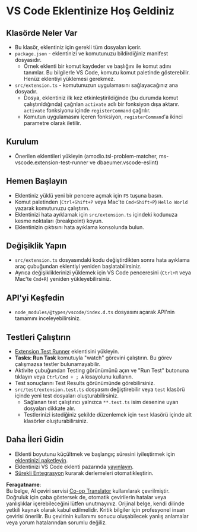 <!--
CO_OP_TRANSLATOR_METADATA:
{
  "original_hash": "62b2632720dd39ef391d6b60b9b4bfb8",
  "translation_date": "2025-07-16T17:01:22+00:00",
  "source_file": "code/07.Lab/01/Apple/phi3ext/vsc-extension-quickstart.md",
  "language_code": "tr"
}
-->
# VS Code Eklentinize Hoş Geldiniz

## Klasörde Neler Var

* Bu klasör, eklentiniz için gerekli tüm dosyaları içerir.
* `package.json` - eklentinizi ve komutunuzu bildirdiğiniz manifest dosyasıdır.
  * Örnek eklenti bir komut kaydeder ve başlığını ile komut adını tanımlar. Bu bilgilerle VS Code, komutu komut paletinde gösterebilir. Henüz eklentiyi yüklemesi gerekmez.
* `src/extension.ts` - komutunuzun uygulamasını sağlayacağınız ana dosyadır.
  * Dosya, eklentiniz ilk kez etkinleştirildiğinde (bu durumda komut çalıştırıldığında) çağrılan `activate` adlı bir fonksiyon dışa aktarır. `activate` fonksiyonu içinde `registerCommand` çağrılır.
  * Komutun uygulamasını içeren fonksiyon, `registerCommand`'a ikinci parametre olarak iletilir.

## Kurulum

* Önerilen eklentileri yükleyin (amodio.tsl-problem-matcher, ms-vscode.extension-test-runner ve dbaeumer.vscode-eslint)

## Hemen Başlayın

* Eklentiniz yüklü yeni bir pencere açmak için `F5` tuşuna basın.
* Komut paletinden (`Ctrl+Shift+P` veya Mac'te `Cmd+Shift+P`) `Hello World` yazarak komutunuzu çalıştırın.
* Eklentinizi hata ayıklamak için `src/extension.ts` içindeki kodunuza kesme noktaları (breakpoint) koyun.
* Eklentinizin çıktısını hata ayıklama konsolunda bulun.

## Değişiklik Yapın

* `src/extension.ts` dosyasındaki kodu değiştirdikten sonra hata ayıklama araç çubuğundan eklentiyi yeniden başlatabilirsiniz.
* Ayrıca değişikliklerinizi yüklemek için VS Code penceresini (`Ctrl+R` veya Mac'te `Cmd+R`) yeniden yükleyebilirsiniz.

## API'yi Keşfedin

* `node_modules/@types/vscode/index.d.ts` dosyasını açarak API'nin tamamını inceleyebilirsiniz.

## Testleri Çalıştırın

* [Extension Test Runner](https://marketplace.visualstudio.com/items?itemName=ms-vscode.extension-test-runner) eklentisini yükleyin.
* **Tasks: Run Task** komutuyla "watch" görevini çalıştırın. Bu görev çalışmazsa testler bulunamayabilir.
* Aktivite çubuğundan Testing görünümünü açın ve "Run Test" butonuna tıklayın veya `Ctrl/Cmd + ; A` kısayolunu kullanın.
* Test sonuçlarını Test Results görünümünde görebilirsiniz.
* `src/test/extension.test.ts` dosyasını değiştirebilir veya `test` klasörü içinde yeni test dosyaları oluşturabilirsiniz.
  * Sağlanan test çalıştırıcı yalnızca `**.test.ts` isim desenine uyan dosyaları dikkate alır.
  * Testlerinizi istediğiniz şekilde düzenlemek için `test` klasörü içinde alt klasörler oluşturabilirsiniz.

## Daha İleri Gidin

* Eklenti boyutunu küçültmek ve başlangıç süresini iyileştirmek için [eklentinizi paketleyin](https://code.visualstudio.com/api/working-with-extensions/bundling-extension).
* Eklentinizi VS Code eklenti pazarında [yayınlayın](https://code.visualstudio.com/api/working-with-extensions/publishing-extension).
* [Sürekli Entegrasyon](https://code.visualstudio.com/api/working-with-extensions/continuous-integration) kurarak derlemeleri otomatikleştirin.

**Feragatname**:  
Bu belge, AI çeviri servisi [Co-op Translator](https://github.com/Azure/co-op-translator) kullanılarak çevrilmiştir. Doğruluk için çaba göstersek de, otomatik çevirilerin hatalar veya yanlışlıklar içerebileceğini lütfen unutmayınız. Orijinal belge, kendi dilinde yetkili kaynak olarak kabul edilmelidir. Kritik bilgiler için profesyonel insan çevirisi önerilir. Bu çevirinin kullanımı sonucu oluşabilecek yanlış anlamalar veya yorum hatalarından sorumlu değiliz.